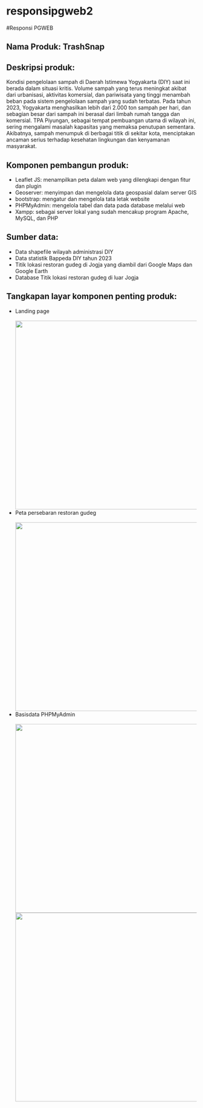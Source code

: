 # responsipgweb2
#Responsi PGWEB 

<h2>Nama Produk: TrashSnap</h2>

<h2>Deskripsi produk:</h2>
Kondisi pengelolaan sampah di Daerah Istimewa Yogyakarta (DIY) saat ini berada dalam situasi kritis. Volume sampah yang terus meningkat akibat dari urbanisasi, aktivitas komersial, dan pariwisata yang tinggi menambah beban pada sistem pengelolaan sampah yang sudah terbatas. Pada tahun 2023, 
Yogyakarta menghasilkan lebih dari 2.000 ton sampah per hari, dan sebagian besar dari sampah ini berasal dari limbah rumah tangga dan komersial. 
TPA Piyungan, sebagai tempat pembuangan utama di wilayah ini, sering mengalami masalah kapasitas yang memaksa penutupan sementara. Akibatnya,
sampah menumpuk di berbagai titik di sekitar kota, menciptakan ancaman serius terhadap kesehatan lingkungan dan kenyamanan masyarakat.

<h2>Komponen pembangun produk: </h2>
<ul>
<li>Leaflet JS: menampilkan peta dalam web yang dilengkapi dengan fitur dan plugin</li>
<li>Geoserver: menyimpan dan mengelola data geospasial dalam server GIS</li>
<li>bootstrap: mengatur dan mengelola tata letak website</li>
<li>PHPMyAdmin: mengelola tabel dan data pada database melalui web</li>
<li>Xampp: sebagai server lokal yang sudah mencakup program Apache, MySQL, dan PHP</li>
</ul>

<h2>Sumber data:</h2>
<ul>
<li> Data shapefile wilayah administrasi DIY</li>
<li>Data statistik Bappeda DIY tahun 2023</li>
<li>Titik lokasi restoran gudeg di Jogja yang diambil dari Google Maps dan Google Earth</li>
<li>Database Titik lokasi restoran gudeg di luar Jogja</li>
</ul>

<h2>Tangkapan layar komponen penting produk:</h2>
<ul>
  <li>Landing page</li><br><img src = "assets/img/referensi/landingpage.png" width = "500"><br>
   <li>Peta persebaran restoran gudeg</li><br><img src = "assets/img/referensi/peta.png" width = "500"><br>
   <li>Basisdata PHPMyAdmin</li><br><img src = "assets/img/referensi/database.png" width = "500"><br>
  <img src = "assets/img/referensi/database2.png" width = "500">
</ul>




